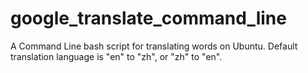 google_translate_command_line
=============================

A Command Line bash script for translating words on Ubuntu. Default translation language is "en" to "zh", or "zh" to "en".



